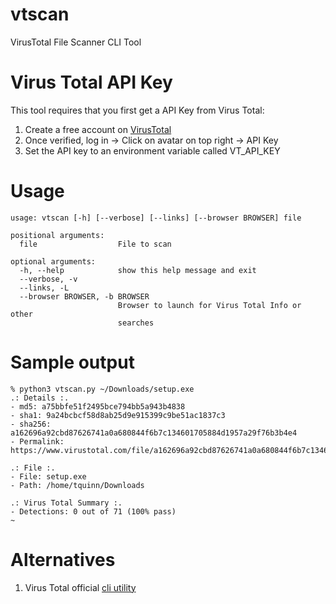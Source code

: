 # vtscan
VirusTotal File Scanner CLI Tool

# Virus Total API Key
This tool requires that you first get a API Key from Virus Total:
1. Create a free account on [VirusTotal](https://www.virustotal.com/gui/join-us)
2. Once verified, log in -> Click on avatar on top right -> API Key
3. Set the API key to an environment variable called VT_API_KEY

# Usage
````
usage: vtscan [-h] [--verbose] [--links] [--browser BROWSER] file

positional arguments:
  file                  File to scan

optional arguments:
  -h, --help            show this help message and exit
  --verbose, -v
  --links, -L
  --browser BROWSER, -b BROWSER
                        Browser to launch for Virus Total Info or other
                        searches
  ````

# Sample output
````
% python3 vtscan.py ~/Downloads/setup.exe
.: Details :.
- md5: a75bbfe51f2495bce794bb5a943b4838
- sha1: 9a24bcbcf58d8ab25d9e915399c9be51ac1837c3
- sha256: a162696a92cbd87626741a0a680844f6b7c134601705884d1957a29f76b3b4e4
- Permalink: https://www.virustotal.com/file/a162696a92cbd87626741a0a680844f6b7c134601705884d1957a29f76b3b4e4/analysis/1578238813/

.: File :.
- File: setup.exe
- Path: /home/tquinn/Downloads

.: Virus Total Summary :.
- Detections: 0 out of 71 (100% pass)
~
````

# Alternatives
1. Virus Total official [cli utility](https://github.com/VirusTotal/vt-cli)

